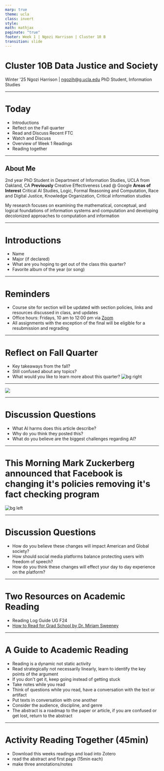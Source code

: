 ```yaml
---
marp: true
theme: ucla
class: invert
style: 
math: mathjax
paginate: "true"
footer: Week 1 | Ngozi Harrison | Cluster 10 B
transition: slide
---
```

<script type="module">
  import mermaid from 'https://cdn.jsdelivr.net/npm/mermaid@10/dist/mermaid.esm.min.mjs';
  mermaid. initialize ({ startOnLoad: true, theme: 'dark' });
</script>

# Cluster 10B Data Justice and Society

Winter '25
Ngozi Harrison | ngozih@g.ucla.edu
PhD Student, Information Studies

---
# Today
- Introductions
- Reflect on the Fall quarter
- Read and Discuss Recent FTC 
- Watch and Discuss
- Overview of Week 1 Readings
- Reading together

---
## About Me
2nd year PhD Student in Department of Information Studies, UCLA
from Oakland, CA
**Previously** Creative Effectiveness Lead @ Google
**Areas of Interest** Critical AI Studies, Logic, Formal Reasoning and Computation, Race and Digital Justice, Knowledge Organization, Critical information studies

My research focuses on examining the mathematical, conceptual, and logical foundations of information systems and computation and developing decolonized approaches to computation and information

---
# Introductions
- Name
- Major (if declared)
- What are you hoping to get out of the class this quarter?
- Favorite album of the year (or song)

---
# Reminders
- Course site for section will be updated with section policies, links and resources discussed in class, and updates
- Office hours: Fridays, 10 am to 12:00 pm via [Zoom](https://calendar.google.com/calendar/u/0/appointments/schedules/AcZssZ3gj80gKrrZO2vw5shKQJ2xmJAV3ydlFUc5cplAZJoY_zKLp7G1XNgP-se1U4Wv0qozzvX5-imP)  
- All  assignments with the exception of the final will be eligible for a resubmission and regrading


---
# Reflect on Fall Quarter
- Key takeaways from the fall?
- Still confused about any topics?
- What would you like to learn more about this quarter?
![bg right](images/Pasted%20image%2020241021112140.png)

---
[![](images/Pasted%20image%2020250107073701.png)](https://www.ftc.gov/policy/advocacy-research/tech-at-ftc/2025/01/ai-risk-consumer-harm)

---
# Discussion Questions
- What AI harms does this article describe?
- Why do you think they posted this?
- What do you believe are the biggest challenges regarding AI?


---
# This Morning Mark Zuckerberg announced that Facebook is changing it's policies removing it's fact checking program

![bg left](images/Pasted%20image%2020250107073752.png)

---
# Discussion Questions
- How do you believe these changes will impact American and Global society?
- How should social media platforms balance protecting users with freedom of speech?
- How do you think these changes will effect your day to day experience on the platform?

---

# Two Resources on Academic Reading
- Reading Log Guide UG F24
- [How to Read for Grad School by Dr. Miriam Sweeney]()

--- 
# A Guide to Academic Reading

- Reading is a dynamic not static activity
- Read strategically not necessarily linearly, learn to identify the key points of the argument
- If you don't get it, keep going instead of getting stuck
- Take notes while you read
- Think of questions while you read, have a conversation with the text or artifact
- Put texts in conversation with one another
- Consider the audience, discipline, and genre
- The abstract is a roadmap to the paper or article, if you are confused or get lost, return to the abstract

---
# **Activity** Reading Together (45min)

- Download this weeks readings and load into Zotero
- read the abstract and first page (15min each)
- make three annotations/notes